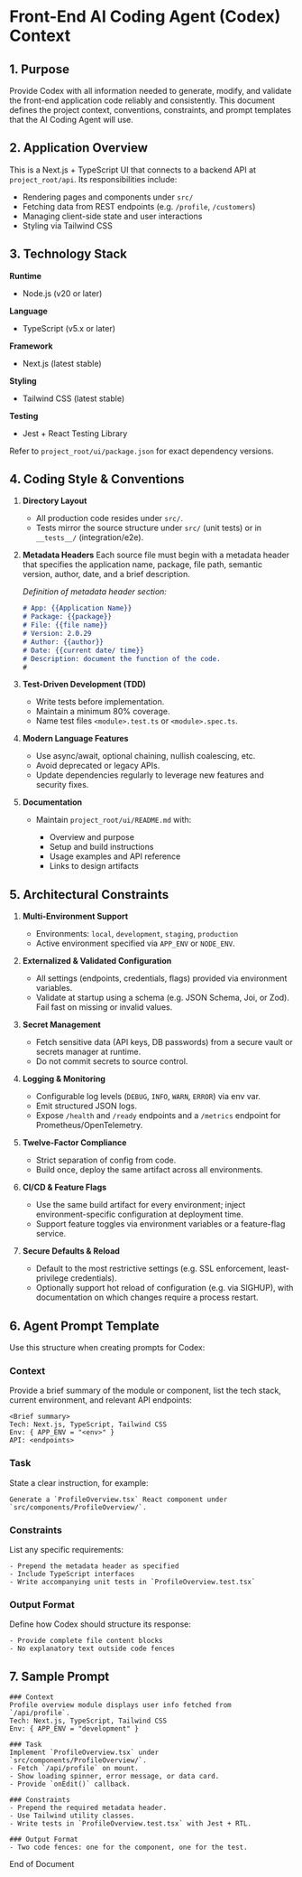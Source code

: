 # Front-End AI Coding Agent (Codex) Context

## 1. Purpose

Provide Codex with all information needed to generate, modify, and validate the front-end application code reliably and consistently. This document defines the project context, conventions, constraints, and prompt templates that the AI Coding Agent will use.

## 2. Application Overview

This is a Next.js + TypeScript UI that connects to a backend API at `project_root/api`. Its responsibilities include:

* Rendering pages and components under `src/`
* Fetching data from REST endpoints (e.g. `/profile`, `/customers`)
* Managing client-side state and user interactions
* Styling via Tailwind CSS

## 3. Technology Stack

**Runtime**

* Node.js (v20 or later)

**Language**

* TypeScript (v5.x or later)

**Framework**

* Next.js (latest stable)

**Styling**

* Tailwind CSS (latest stable)

**Testing**

* Jest + React Testing Library

Refer to `project_root/ui/package.json` for exact dependency versions.

## 4. Coding Style & Conventions

1. **Directory Layout**

   * All production code resides under `src/`.
   * Tests mirror the source structure under `src/` (unit tests) or in `__tests__/` (integration/e2e).

2. **Metadata Headers**
   Each source file must begin with a metadata header that specifies the application name, package, file path, semantic version, author, date, and a brief description.

   *Definition of metadata header section:*

   ```markdown
   # App: {{Application Name}}
   # Package: {{package}}
   # File: {{file name}}
   # Version: 2.0.29
   # Author: {{author}}
   # Date: {{current date/ time}}
   # Description: document the function of the code.
   #
   ```

3. **Test-Driven Development (TDD)**

   * Write tests before implementation.
   * Maintain a minimum 80% coverage.
   * Name test files `<module>.test.ts` or `<module>.spec.ts`.

4. **Modern Language Features**

   * Use async/await, optional chaining, nullish coalescing, etc.
   * Avoid deprecated or legacy APIs.
   * Update dependencies regularly to leverage new features and security fixes.

5. **Documentation**

   * Maintain `project_root/ui/README.md` with:

      * Overview and purpose
      * Setup and build instructions
      * Usage examples and API reference
      * Links to design artifacts

## 5. Architectural Constraints

1. **Multi-Environment Support**

   * Environments: `local`, `development`, `staging`, `production`
   * Active environment specified via `APP_ENV` or `NODE_ENV`.

2. **Externalized & Validated Configuration**

   * All settings (endpoints, credentials, flags) provided via environment variables.
   * Validate at startup using a schema (e.g. JSON Schema, Joi, or Zod). Fail fast on missing or invalid values.

3. **Secret Management**

   * Fetch sensitive data (API keys, DB passwords) from a secure vault or secrets manager at runtime.
   * Do not commit secrets to source control.

4. **Logging & Monitoring**

   * Configurable log levels (`DEBUG`, `INFO`, `WARN`, `ERROR`) via env var.
   * Emit structured JSON logs.
   * Expose `/health` and `/ready` endpoints and a `/metrics` endpoint for Prometheus/OpenTelemetry.

5. **Twelve-Factor Compliance**

   * Strict separation of config from code.
   * Build once, deploy the same artifact across all environments.

6. **CI/CD & Feature Flags**

   * Use the same build artifact for every environment; inject environment-specific configuration at deployment time.
   * Support feature toggles via environment variables or a feature-flag service.

7. **Secure Defaults & Reload**

   * Default to the most restrictive settings (e.g. SSL enforcement, least-privilege credentials).
   * Optionally support hot reload of configuration (e.g. via SIGHUP), with documentation on which changes require a process restart.

## 6. Agent Prompt Template

Use this structure when creating prompts for Codex:

### Context

Provide a brief summary of the module or component, list the tech stack, current environment, and relevant API endpoints:

```
<Brief summary>
Tech: Next.js, TypeScript, Tailwind CSS
Env: { APP_ENV = "<env>" }
API: <endpoints>
```

### Task

State a clear instruction, for example:

```
Generate a `ProfileOverview.tsx` React component under `src/components/ProfileOverview/`.
```

### Constraints

List any specific requirements:

```
- Prepend the metadata header as specified
- Include TypeScript interfaces
- Write accompanying unit tests in `ProfileOverview.test.tsx`
```

### Output Format

Define how Codex should structure its response:

```
- Provide complete file content blocks
- No explanatory text outside code fences
```

## 7. Sample Prompt

```
### Context
Profile overview module displays user info fetched from `/api/profile`.
Tech: Next.js, TypeScript, Tailwind CSS
Env: { APP_ENV = "development" }

### Task
Implement `ProfileOverview.tsx` under `src/components/ProfileOverview/`.
- Fetch `/api/profile` on mount.
- Show loading spinner, error message, or data card.
- Provide `onEdit()` callback.

### Constraints
- Prepend the required metadata header.
- Use Tailwind utility classes.
- Write tests in `ProfileOverview.test.tsx` with Jest + RTL.

### Output Format
- Two code fences: one for the component, one for the test.
```


End of Document

